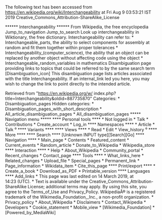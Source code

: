 The following text has been accessed from https://en.wikipedia.org/wiki/Interchangeability at Fri Aug 9 03:53:21 IST 2019
Creative_Commons_Attribution-ShareAlike_License




















****** Interchangeability ******
From Wikipedia, the free encyclopedia
Jump_to_navigation Jump_to_search
 Look up interchangeability in Wiktionary, the free dictionary.
Interchangeability can refer to:
    * Interchangeable_parts, the ability to select components for assembly at
      random and fit them together within proper tolerances
    * Interchangeability_(computer_science), the ability that an object can be
      replaced by another object without affecting code using the object
    * Interchangeable_random_variables in mathematics
                      Disambiguation page providing links to topics that could
                      be referred to by the same search term
[Disambiguation_icon] This disambiguation page lists articles associated with
                      the title Interchangeability.
                      If an internal_link led you here, you may wish to change
                      the link to point directly to the intended article.

Retrieved from "https://en.wikipedia.org/w/
index.php?title=Interchangeability&oldid=887735870"
Categories:
    * Disambiguation_pages
Hidden categories:
    * Disambiguation_pages_with_short_description
    * All_article_disambiguation_pages
    * All_disambiguation_pages
***** Navigation menu *****
**** Personal tools ****
    * Not logged in
    * Talk
    * Contributions
    * Create_account
    * Log_in
**** Namespaces ****
    * Article
    * Talk
⁰
**** Variants ****
**** Views ****
    * Read
    * Edit
    * View_history
⁰
**** More ****
**** Search ****
[Unknown INPUT type][Search][Go]
**** Navigation ****
    * Main_page
    * Contents
    * Featured_content
    * Current_events
    * Random_article
    * Donate_to_Wikipedia
    * Wikipedia_store
**** Interaction ****
    * Help
    * About_Wikipedia
    * Community_portal
    * Recent_changes
    * Contact_page
**** Tools ****
    * What_links_here
    * Related_changes
    * Upload_file
    * Special_pages
    * Permanent_link
    * Page_information
    * Wikidata_item
    * Cite_this_page
**** Print/export ****
    * Create_a_book
    * Download_as_PDF
    * Printable_version
**** Languages ****
Add_links
    * This page was last edited on 14 March 2019, at 14:23 (UTC).
    * Text is available under the Creative_Commons_Attribution-ShareAlike
      License; additional terms may apply. By using this site, you agree to the
      Terms_of_Use and Privacy_Policy. WikipediaÂ® is a registered trademark of
      the Wikimedia_Foundation,_Inc., a non-profit organization.
    * Privacy_policy
    * About_Wikipedia
    * Disclaimers
    * Contact_Wikipedia
    * Developers
    * Cookie_statement
    * Mobile_view
    * [Wikimedia_Foundation]
    * [Powered_by_MediaWiki]
